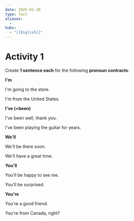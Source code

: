 ```yaml
---
date: 2025-01-20
type: fact
aliases:
  -
hubs:
  - "[[English]]"
---
```


# Activity 1

Create **1 sentence each** for the following **pronoun contracts**:


**I'm**

I'm going to the store.

I'm from the United States.


**I've (+been)**

I've been well, thank you.

I've been playing the guitar for years.


**We'll**

We'll be there soon.

We'll have a great time.


**You'll**

You'll be happy to see me.

You'll be surprised.


**You're**

You're a good friend.

You're from Canada, right?
